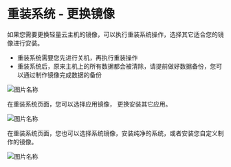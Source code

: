 # 重装系统 - 更换镜像

如果您需要更换轻量云主机的镜像，可以执行重装系统操作，选择其它适合您的镜像进行安装。


- 重装系统需要您先进行关机，再执行重装操作
- 重装系统后，原来主机上的所有数据都会被清除，请提前做好数据备份，您可以通过制作镜像完成数据的备份


![图片名称](https://img1.jcloudcs.com/image/step0906/9.png)


在重装系统页面，您可以选择应用镜像， 更换安装其它应用。

![图片名称](https://img1.jcloudcs.com/image/4bf95178-4203-49d4-89b3-206f4ef7f1e920221107111141.png)

在重装系统页面，您也可以选择系统镜像，安装纯净的系统，或者安装您自定义制作的镜像。

![图片名称](https://img1.jcloudcs.com/image/edf523e9-1c63-4376-b42d-cdc75f93975220221107111115.png)
